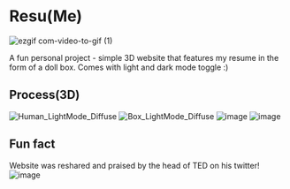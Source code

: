 # Resu(Me)

 ![ezgif com-video-to-gif (1)](https://github.com/samsonsim2/boxwebsite/assets/106437135/77c12cef-0274-4472-88dc-fbb75febac39)

A fun personal project - simple 3D website that features my resume in the form of a doll box. Comes with light and dark mode toggle :) 

## Process(3D)

![Human_LightMode_Diffuse](https://github.com/samsonsim2/boxwebsite/assets/106437135/f1042fb3-24f0-4612-90a0-b0d5613b3b0a)
![Box_LightMode_Diffuse](https://github.com/samsonsim2/boxwebsite/assets/106437135/78656b23-cdac-4724-8abb-f989cd3dc1ff)
![image](https://github.com/samsonsim2/boxwebsite/assets/106437135/0168ec9d-3274-4980-bb19-f90e379cf5b4)
![image](https://github.com/samsonsim2/boxwebsite/assets/106437135/5d27d983-c11b-432b-8b27-70f8caf21f05)



## Fun fact 
Website was reshared and praised by the head of TED on his twitter!
![image](https://github.com/samsonsim2/boxwebsite/assets/106437135/33cbcec0-3cdb-4c24-8aae-9e28fcdd8eb7)


